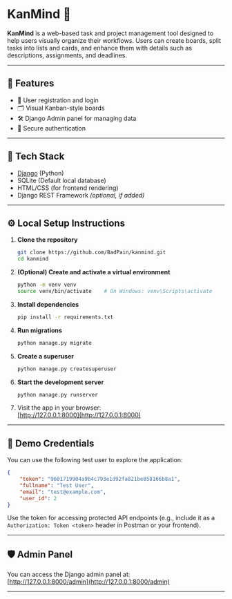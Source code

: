 # KanMind 🧠

**KanMind** is a web-based task and project management tool designed to help users visually organize their workflows. Users can create boards, split tasks into lists and cards, and enhance them with details such as descriptions, assignments, and deadlines.

---

## 🚀 Features

- 📝 User registration and login  
- 🗂️ Visual Kanban-style boards  
- 🛠️ Django Admin panel for managing data  
- 🔐 Secure authentication

---

## 🧰 Tech Stack

- [Django](https://www.djangoproject.com/) (Python)
- SQLite (Default local database)
- HTML/CSS (for frontend rendering)
- Django REST Framework *(optional, if added)*

---

## ⚙️ Local Setup Instructions

1. **Clone the repository**  
   ```bash
   git clone https://github.com/BadPain/kanmind.git
   cd kanmind
   ```

2. **(Optional) Create and activate a virtual environment**  
   ```bash
   python -m venv venv
   source venv/bin/activate    # On Windows: venv\Scripts\activate
   ```

3. **Install dependencies**  
   ```bash
   pip install -r requirements.txt
   ```

4. **Run migrations**  
   ```bash
   python manage.py migrate
   ```

5. **Create a superuser**  
   ```bash
   python manage.py createsuperuser
   ```

6. **Start the development server**  
   ```bash
   python manage.py runserver
   ```

7. Visit the app in your browser:  
   [http://127.0.0.1:8000](http://127.0.0.1:8000)

---

## 🔐 Demo Credentials

You can use the following test user to explore the application:

```json
{
    "token": "9601719904a9b4c793e1d92fa821be858166b8a1",
    "fullname": "Test User",
    "email": "test@example.com",
    "user_id": 2
}
```

Use the token for accessing protected API endpoints (e.g., include it as a `Authorization: Token <token>` header in Postman or your frontend).

---

## 🛡️ Admin Panel

You can access the Django admin panel at:  
[http://127.0.0.1:8000/admin](http://127.0.0.1:8000/admin)

---